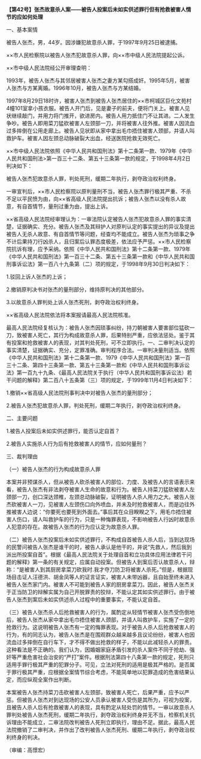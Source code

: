 **【第42号】张杰故意杀人案——被告人投案后未如实供述罪行但有抢救被害人情节的应如何处理**

一、基本案情

被告人张杰，男，44岁。因涉嫌犯故意杀人罪，于1997年9月25日被逮捕。

××市人民检察院以被告人张杰犯故意杀人罪，向××市中级人民法院提起公诉。

××市中级人民法院经公开审理查明：

1993年，被告人张杰与其邻居被害人张杰之妻方某勾搭成奸。1995年5月，被害人张杰与方某离婚。1996年10月，被告人张杰与方某结婚。

1997年8月29日18时许，被害人张杰到被告人张杰居住的××市柯城区巨化文苑村4幢101室拿小孩衣服。被告人开门后，见是妻子的前夫，便将门关上。被害人见状继续敲门，并用力将门推开，欲进房内。被告人用力抵住门不让其进。二人发生争吵。被告人即用菜刀猛砍被害人左颈部一刀，并将被害人往外推。被害人因流血过多摔倒在公用走廊上。被告人见状即从家中拿出毛巾捂住被害人颈部，并请人叫救护车。被害人因左颈总动脉破裂大出血，经送医院抢救无效死亡。

××市中级人民法院依照《中华人民共和国刑法》第十二条第一款、1979年《中华人民共和国刑法>第一百三十二条、第五十三条第一款的规定，于1998年4月2日判决如下：

被告人张杰犯故意杀人罪，判处死刑，缓期二年执行，剥夺政治权利终身。

一审宣判后，××市人民检察院以原判量刑不当，被告人张杰罪行极其严重、不杀不足以平民愤为由，向××省高级人民法院提出抗诉；被告人张杰以没有杀人故意，有自首情节，量刑过重为由，提出上诉。

××省高级人民法院经审理认为：一审法院认定被告人张杰犯故意杀人罪的事实清楚，证据确实、充分。被告人张杰及其辩护人对原判认定的事实提出的异议及提出被告人无杀人故意、有自首情节等问题，经查均不能成立。被告人张杰为琐事之争不计后果持刀行凶杀人，且归案后认罪态度极差，依法应予严惩。××市人民检察院抗诉有理，应予采纳。依照《中华人民共和国刑法》第十二条第一款、1979年《中华人民共和国刑法》第一百三十二条、第五十三条第一款和《中华人民共和国刑事诉讼法》第一百八十九条第（二）项的规定，于1998年9月30日判决如下：

1.驳回上诉人张杰的上诉；

2.撤销原判决书对张杰的量刑部分，维持原判决的其他部分。

3.以故意杀人罪判处上诉人张杰死刑，剥夺政治权利终身。

××省高级人民法院依法将本案报请最高人民法院核准。

最高人民法院经复核认为：被告人张杰因琐事纠纷，持刀朝被害人要害部位猛砍一刀，致被害人死亡，其行为构成故意杀人罪，后果特别严重，应依法惩处。鉴于其有投案和抢救被害人的表现，对其判处死刑，可不立即执行。一、二审判决认定的事实清楚，证据确实、充分，定罪准确。审判程序合法。一审判决量刑适当。依照《中华人民共和国刑法》第十二条第一款、1979《中华人民共和国刑法》第一百三十二条、第四十三条第一款、第五十三条第一款和《中华人民共和国刑事诉讼法》第一百九十九条、《最高人民法院关于执行（中华人民共和国刑事诉讼法）若干问题的解释》第二百八十五条第（三）项的规定，于1999年11月4日判决如下：

1.撤销××省高级人民法院刑事判决中对被告人张杰的量刑部分；

2.被告人张杰犯故意杀人罪，判处死刑，缓期二年执行，剥夺政治权利终身。

二、主要问题

1.被告人投案后未如实供述罪行，能否认定自首？

2.被告人实施杀人行为后有抢救被害人的情节，应如何量刑？

三、裁判理由

（一）被告人张杰的行为构成故意杀人罪

本案并非预谋杀人，但从被告人砍杀被害人的部位、力度、及被告人的言语表示来看，被告人张杰有非法剥夺被害人生命的故意和行为。被告人持菜刀猛砍被害人左颈部一刀，创口深达颈椎，左颈总动脉破裂，证明被告人杀人用力之大。被告人张杰砍被害人一刀，见被害人左颈伤口向外喷血，并未及时抢救被害人，而是边往外推被害人边说：“你要死也要死到外面去。”事后其在众目睽睽之下，用毛巾捂住被害人伤口，请人叫救护车的行为，只是一种悔罪表现，不影响被告人行凶时故意杀人犯意的存在。故被告人张杰的行为应认定为故意杀人罪。

（二）被告人张杰投案后未如实供述罪行，不构成自首被告人杀人后，当到达现场的民警问被告人张杰是谁干的时，被告人承认是他干的，并说“先救人，然后我到派出所投案自首”。根据《最高人民法院关于处理自首和立功具体应用法律若干问题的解释》第一条的有关规定，应属自动投案。但被告人到案后否认故意杀人，辩称：“是被害人到其厨房拿菜刀砍我时.我才夺刀防卫将被害人杀死。”但是，根据现场目击证人汪德洪、胡金凤等人的证言证实，被害人未带凶器，且自始至终未进入被告人张杰家门内。被害人不可能到被告人家的厨房拿菜刀。因此，被告人张杰关于正当防卫的辩解实属为自己开脱罪责的狡辩，不能认定其如实供述罪行。由于被告人张杰到案后未如实供述杀人过程中的重要事实，不能认定自首。

（三）被告人张杰杀人后抢救被害人的行为，属酌定从轻情节被害人张杰受伤倒地后，被告人张杰从家中拿出毛巾捂住被害人颈部，并请人叫救护车，实施了一定的抢救行为。这说明被告人张杰有一定的悔罪表现。对于被告人杀人后抢救被害人的行为，有的同志认为，被告人张杰是在围观群众越来越多且议论纷纷，被害人也因流血过多摔倒在自行车下，才不得不做出抢救的样子，不能以此减轻杀人的罪责。这种看法是不正确的。我们认为，因婚姻家庭矛盾引发的杀人案件不同于抢劫、强奸等严重危害社会治安的“严打”案件。根据刑法第四十八条第一款的规定，死刑只适用手罪行极其严重的犯罪分子。可见，立法对死刑的适用是极其严格的。是否属于罪行极其严重，应根据全案情节综合考虑，不能简单地以犯罪造成的危害结果认定，而应纵观全案作出判断。

本案被告人张杰持菜刀击砍被害人左颈部，致被害人死亡，后果严重，应予以严惩。但被告人张杰对到达现场的公安人员承认被害人受伤是其所为，可视为投案，且被告人杀人后有抢救被害人的表现，具有酌定从轻处罚的情节。一审以故意杀人罪判处被告人张杰死刑，缓期二年执行，剥夺政治权利终身并无不当，检察机关抗诉理由不能成立，二审法院改判被告人死刑立即执行，理由不足。据此，最高人民法院撤销了二审判决，并作出了改判被告人张杰死刑、缓期二年执行，剥夺政治权利终身的判决。

（审编：高憬宏）